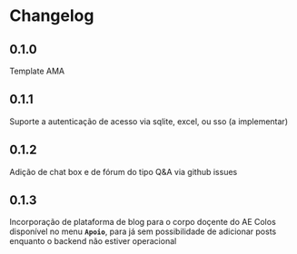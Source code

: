 # Changelog

## 0.1.0

Template AMA

## 0.1.1

Suporte a autenticação de acesso via sqlite, excel, ou sso (a implementar)

## 0.1.2

Adição de chat box e de fórum do tipo Q&A via github issues

## 0.1.3

Incorporação de plataforma de blog para o corpo doçente do AE Colos disponível no menu **`Apoio`**, para já sem possibilidade de adicionar posts enquanto o backend não estiver operacional
